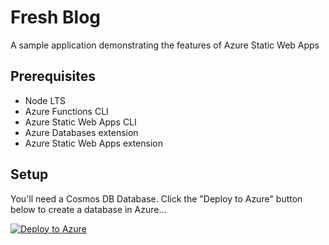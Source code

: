 # Fresh Blog

A sample application demonstrating the features of Azure Static Web Apps

## Prerequisites

- Node LTS
- Azure Functions CLI
- Azure Static Web Apps CLI
- Azure Databases extension
- Azure Static Web Apps extension

## Setup

You'll need a Cosmos DB Database. Click the "Deploy to Azure" button below to create a database in Azure...

[![Deploy to Azure](https://aka.ms/deploytoazurebutton)](https://portal.azure.com/#create/Microsoft.Template/uri/https%3A%2F%2Fraw.githubusercontent.com%2FAzure%2Fazure-quickstart-templates%2Fmaster%2Fquickstarts%2Fmicrosoft.storage%2Fstorage-account-create%2Fazuredeploy.json)
